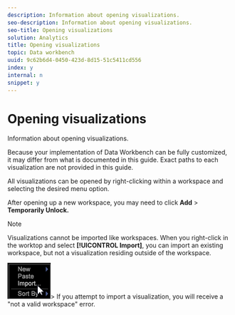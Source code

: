 ```yaml
---
description: Information about opening visualizations.
seo-description: Information about opening visualizations.
seo-title: Opening visualizations
solution: Analytics
title: Opening visualizations
topic: Data workbench
uuid: 9c62b6d4-0450-423d-8d15-51c5411cd556
index: y
internal: n
snippet: y
---
```


# Opening visualizations

Information about opening visualizations.

Because your implementation of Data Workbench can be fully customized, it may differ from what is documented in this guide. Exact paths to each visualization are not provided in this guide.

All visualizations can be opened by right-clicking within a workspace and selecting the desired menu option.

After opening up a new workspace, you may need to click **Add** > **Temporarily Unlock.**

>[!NOTE]
>
>Visualizations cannot be imported like workspaces. When you right-click in the worktop and select **[!UICONTROL Import]**, you can import an existing workspace, but not a visualization residing outside of the workspace. 
>
>![](assets/import_workspace.png)>
>If you attempt to import a visualization, you will receive a "not a valid workspace" error.

